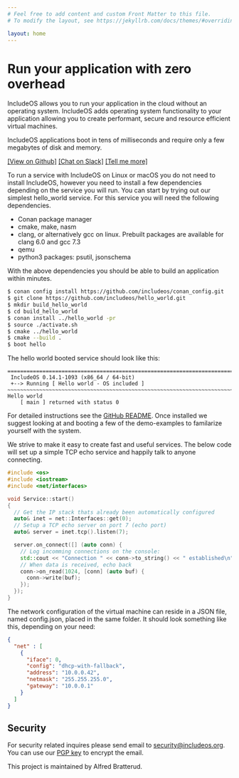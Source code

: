 ```yaml
---
# Feel free to add content and custom Front Matter to this file.
# To modify the layout, see https://jekyllrb.com/docs/themes/#overriding-theme-defaults

layout: home
---
```


# Run your application with zero overhead

IncludeOS allows you to run your application in the cloud without an operating system. IncludeOS adds operating system functionality to your application allowing you to create performant, secure and resource efficient virtual machines.

IncludeOS applications boot in tens of milliseconds and require only a few megabytes of disk and memory.


[[View on Github]](https://github.com/includeos/IncludeOS)
[[Chat on Slack]](https://goo.gl/NXBVsc)
[[Tell me more]](technology.html)


To run a service with IncludeOS on Linux or macOS you do not need to install IncludeOS, however you need to install a few dependencies depending on the service you will run. You can start by trying out our simplest hello_world service. For this service you will need the following dependencies.

 * Conan package manager
 * cmake, make, nasm
 * clang, or alternatively gcc on linux. Prebuilt packages are available for clang 6.0 and gcc 7.3
 * qemu
 * python3 packages: psutil, jsonschema

With the above dependencies you should be able to build an application within minutes.

```sh
$ conan config install https://github.com/includeos/conan_config.git
$ git clone https://github.com/includeos/hello_world.git
$ mkdir build_hello_world
$ cd build_hello_world
$ conan install ../hello_world -pr 
$ source ./activate.sh
$ cmake ../hello_world
$ cmake --build .
$ boot hello
```        

The hello world booted service should look like this:

```
================================================================================
 IncludeOS 0.14.1-1093 (x86_64 / 64-bit)
 +--> Running [ Hello world - OS included ]
~~~~~~~~~~~~~~~~~~~~~~~~~~~~~~~~~~~~~~~~~~~~~~~~~~~~~~~~~~~~~~~~~~~~~~~~~~~~~~~~
Hello world
    [ main ] returned with status 0
```    

For detailed instructions see the [GitHub README](https://github.com/includeos/IncludeOS/blob/master/README.md). Once installed we suggest looking at and booting a few of the demo-examples to familarize yourself with the system.

We strive to make it easy to create fast and useful services. The below code will set up a simple TCP echo service and happily talk to anyone connecting.

```cpp
#include <os>
#include <iostream>
#include <net/interfaces>

void Service::start()
{
  // Get the IP stack thats already been automatically configured
  auto& inet = net::Interfaces::get(0);
  // Setup a TCP echo server on port 7 (echo port)
  auto& server = inet.tcp().listen(7);

  server.on_connect([] (auto conn) {
    // Log incomming connections on the console:
    std::cout << "Connection " << conn->to_string() << " established\n";
    // When data is received, echo back
    conn->on_read(1024, [conn] (auto buf) {
      conn->write(buf);
    });
  });
}
```

The network configuration of the virtual machine can reside in a JSON file, named config.json, placed in the same folder. It should look something like this, depending on your need:
```json
{
  "net" : [
    {
      "iface": 0,
      "config": "dhcp-with-fallback",
      "address": "10.0.0.42",
      "netmask": "255.255.255.0",
      "gateway": "10.0.0.1"
    }
  ]
}
```

## Security

For security related inquires please send email to security@includeos.org. You can use our [PGP key](https://pgp.mit.edu/pks/lookup?search=security@includeos.org&op=index) to encrypt the email.

This project is maintained by Alfred Bratterud.
